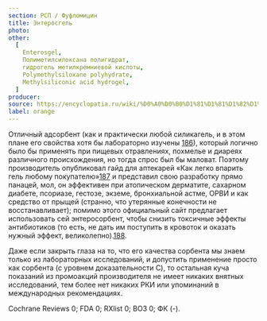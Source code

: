 ```yaml
---
section: РСП / Фуфломицин
title: Энтеросгель
photo:
other:
  [
    Enterosgel,
    Полиметилсилоксана полигидрат,
    гидрогель метилкремниевой кислоты,
    Polymethylsiloxane polyhydrate,
    Methylsiliconic acid hydrogel,
  ]
producer:
source: https://encyclopatia.ru/wiki/%D0%A0%D0%B0%D1%81%D1%81%D1%82%D1%80%D0%B5%D0%BB%D1%8C%D0%BD%D1%8B%D0%B9_%D1%81%D0%BF%D0%B8%D1%81%D0%BE%D0%BA_%D0%BF%D1%80%D0%B5%D0%BF%D0%B0%D1%80%D0%B0%D1%82%D0%BE%D0%B2
label: orange
---
```


Отличный адсорбент (как и практически любой силикагель, и в этом плане его свойства хотя бы лабораторно изучены [186](http://www.sciencedirect.com/science/article/pii/S0021979706011921)), который логично было бы применять при пищевых отравлениях, похмелье и диареях различного происхождения, но тогда спрос был бы маловат. Поэтому производитель опубликовал гайд для аптекарей «Как легко впарить гель любому покупателю»[187](http://www.enterosgel.ru/rabotnikam-aptek) и представил свою разработку прямо панацей, мол, он эффективен при атопическом дерматите, сахарном диабете, псориазе, гестозе, экземе, бронхиальной астме, ОРВИ и как средство от прыщей (странно, что утерянные конечности не восстанавливает); помимо этого официальный сайт предлагает использовать сей энтеросорбент, чтобы снизить токсичные эффекты антибиотиков (то есть, не дать им поступить в кровоток и оказать нужный эффект, великолепно).[188](http://www.enterosgel.ru/enterosgel-sem-bed-odin-otvet).

Даже если закрыть глаза на то, что его качества сорбента мы знаем только из лабораторных исследований, и допустить применение просто как сорбента (с уровнем доказательности C), то остальная куча показаний из промоакций производителя не имеет никаких внятных исследований, тем более нет никаких РКИ или упоминаний в международных рекомендациях.

Cochrane Reviews 0; FDA 0; RXlist 0; ВОЗ 0; ФК (-).

